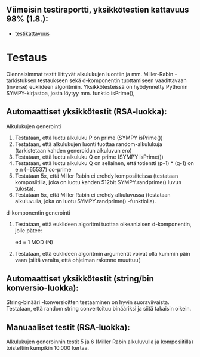 
## Viimeisin testiraportti, yksikkötestien kattavuus 98% (1.8.):

- [testikattavuus](https://github.com/Doubleneck/RSA_IMPLEMENTAATIO/blob/master/dokumentaatio/kuvat/testikattavuusraportti_1_8_2022.png) 

# Testaus

Olennaisimmat testit liittyvät alkulukujen luontiin ja mm. Miller-Rabin -tarkistuksen testaukseen sekä d-komponentin tuottamiseen vaadittavaan (inverse) euklideen algoritmiin. Yksikkötesteissä on hyödynnetty Pythonin SYMPY-kirjastoa, josta löytyy mm. funktio isPrime(),

## Automaattiset yksikkötestit (RSA-luokka):
Alkulukujen generointi 
  1. Testataan, että luotu alkuluku P on prime (SYMPY isPrime())
  2. Testataan, että alkulukujen luonti tuottaa random-alkulukuja (tarkistetaan kahden generoidun alkuluvun ero)
  3. Testataan, että luotu alkuluku Q on prime (SYMPY isPrime())
  4. Testataan, että luotu alkuluku Q on sellainen, että totientti (p-1) * (q-1) on e:n (=65537) co-prime
  5. Testataan 5x, että Miller Rabin ei erehdy komposiiteissa (testataan komposiitilla, joka on luotu kahden 512bit SYMPY.randprime() luvun tulosta).
  6. Testataan 5x, että Miller Rabin ei erehdy alkuluvussa (testataan alkuluvulla, joka on luotu SYMPY.randprime() -funktiolla).
  
d-komponentin generointi
  1. Testataan, että euklideen algoritmi tuottaa oikeanlaisen d-komponentin, jolle pätee:

      ed = 1 MOD (N)

  2. Testataan, että euklideen algoritmin argumentit voivat olla kummin päin vaan (siltä varalta, että ohjelman rakenne muuttuu(


## Automaattiset yksikkötestit (string/bin konversio-luokka):
String-binääri -konversioitten testaaminen on hyvin suoraviivaista. Testataan, että random string convertoituu binääriksi ja siitä takaisin oikein.


## Manuaaliset testit (RSA-luokka):
Alkulukujen generoinnin testit 5 ja 6 (Miller Rabin alkuluvulla ja komposiitilla) toistettiin kumpikin 10.000 kertaa.


  
  

